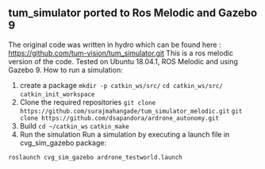 ## tum_simulator ported to Ros Melodic and Gazebo 9
The original code was written in hydro which can be found here :
https://github.com/tum-vision/tum_simulator.git
This is a ros melodic version of the code.
Tested on Ubuntu 18.04.1, ROS Melodic and using Gazebo 9.
How to run a simulation:
1. create a package
`mkdir -p catkin_ws/src/`
`cd catkin_ws/src/`
`catkin_init_workspace`
2. Clone the required repositories
`git clone https://github.com/surajmahangade/tum_simulator_melodic.git`
`git clone https://github.com/dsapandora/ardrone_autonomy.git`
3. Build
`cd ~/catkin_ws`
`catkin_make`
4. Run the simulation
Run a simulation by executing a launch file in cvg_sim_gazebo package: 

`roslaunch cvg_sim_gazebo ardrone_testworld.launch`

